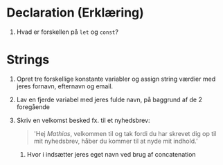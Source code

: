 # Declaration (Erklæring)

1. Hvad er forskellen på `let` og `const`?

# Strings

1. Opret tre forskellige konstante variabler og assign string værdier med jeres fornavn, efternavn og email.
2. Lav en fjerde variabel med jeres fulde navn, på baggrund af de 2 foregående
3. Skriv en velkomst besked fx. til et nyhedsbrev:

   > 'Hej *Mathias*, velkommen til og tak fordi du har skrevet dig op til mit nyhedsbrev, håber du kommer til at nyde mit indhold.’

   1. Hvor i indsætter jeres eget navn ved brug af concatenation
